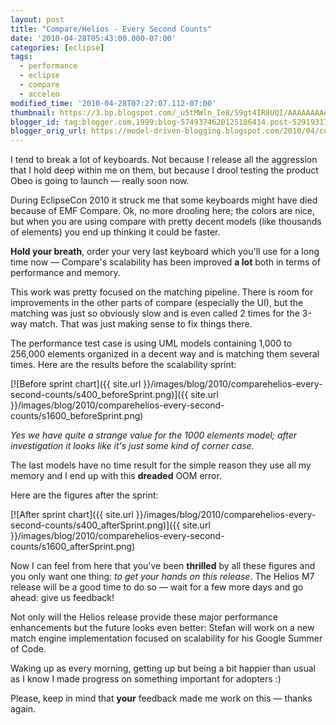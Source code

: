 ```yaml
---
layout: post
title: "Compare/Helios - Every Second Counts"
date: '2010-04-28T05:43:00.000-07:00'
categories: [eclipse]
tags:
  - performance
  - eclipse
  - compare
  - acceleo
modified_time: '2010-04-28T07:27:07.112-07:00'
thumbnail: https://3.bp.blogspot.com/_u5tMWln_Ie8/S9gt4IR8UQI/AAAAAAAAASw/J8dPvXGk1OE/s72-c/beforeSprint.png
blogger_id: tag:blogger.com,1999:blog-5749374620125186414.post-5291931750421210200
blogger_orig_url: https://model-driven-blogging.blogspot.com/2010/04/comparehelios-every-second-counts.html
---
```


I tend to break a lot of keyboards. Not because I release all the aggression that I hold deep within me on them, but because I drool testing the product Obeo is going to launch — really soon now.

During EclipseCon 2010 it struck me that some keyboards might have died because of EMF Compare. Ok, no more drooling here; the colors are nice, but when you are using compare with pretty decent models (like thousands of elements) you end up thinking it could be faster.

**Hold your breath**, order your very last keyboard which you'll use for a long time now — Compare's scalability has been improved **a lot** both in terms of performance and memory.

This work was pretty focused on the matching pipeline. There is room for improvements in the other parts of compare (especially the UI), but the matching was just so obviously slow and is even called 2 times for the 3-way match. That was just making sense to fix things there.

The performance test case is using UML models containing 1,000 to 256,000 elements organized in a decent way and is matching them several times. Here are the results before the scalability sprint:

[![Before sprint chart]({{ site.url }}/images/blog/2010/comparehelios-every-second-counts/s400_beforeSprint.png)]({{ site.url }}/images/blog/2010/comparehelios-every-second-counts/s1600_beforeSprint.png)

_Yes we have quite a strange value for the 1000 elements model; after investigation it looks like it's just some kind of corner case._

The last models have no time result for the simple reason they use all my memory and I end up with this **dreaded** OOM error.

Here are the figures after the sprint:

[![After sprint chart]({{ site.url }}/images/blog/2010/comparehelios-every-second-counts/s400_afterSprint.png)]({{ site.url }}/images/blog/2010/comparehelios-every-second-counts/s1600_afterSprint.png)

Now I can feel from here that you've been **thrilled** by all these figures and you only want one thing: _to get your hands on this release_. The Helios M7 release will be a good time to do so — wait for a few more days and go ahead: give us feedback!

Not only will the Helios release provide these major performance enhancements but the future looks even better: Stefan will work on a new match engine implementation focused on scalability for his Google Summer of Code.

Waking up as every morning, getting up but being a bit happier than usual as I know I made progress on something important for adopters :)

Please, keep in mind that **your** feedback made me work on this — thanks again.

